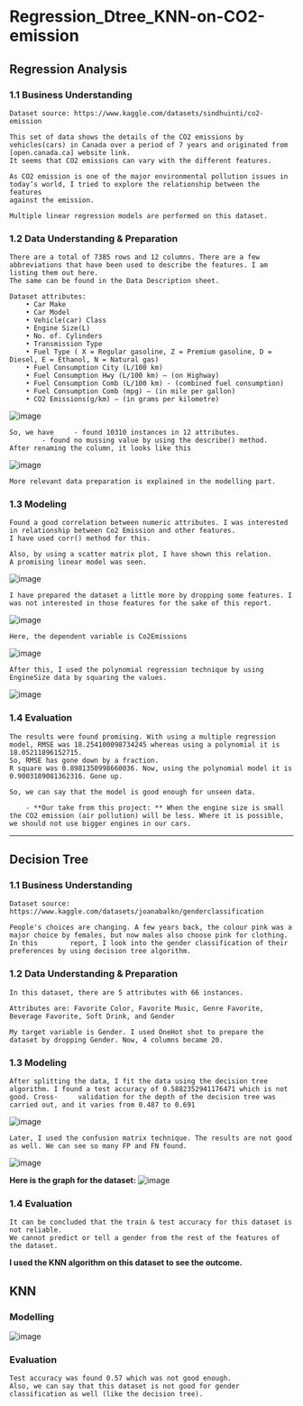 # Regression_Dtree_KNN-on-CO2-emission

## **Regression Analysis**
### **1.1 Business Understanding**
	Dataset source: https://www.kaggle.com/datasets/sindhuinti/co2-emission 
	
	This set of data shows the details of the CO2 emissions by vehicles(cars) in Canada over a period of 7 years and originated from 
 	[open.canada.ca] website link.
	It seems that CO2 emissions can vary with the different features.
	
	As CO2 emission is one of the major environmental pollution issues in today’s world, I tried to explore the relationship between the features 
 	against the emission.
	
	Multiple linear regression models are performed on this dataset.

### **1.2 Data Understanding & Preparation**
	There are a total of 7385 rows and 12 columns. There are a few abbreviations that have been used to describe the features. I am listing them out here. 
 	The same can be found in the Data Description sheet.
	
 	Dataset attributes:
		• Car Make
		• Car Model
		• Vehicle(car) Class
		• Engine Size(L)
		• No. of. Cylinders
		• Transmission Type
		• Fuel Type ( X = Regular gasoline, Z = Premium gasoline, D = Diesel, E = Ethanol, N = Natural gas)
		• Fuel Consumption City (L/100 km)
		• Fuel Consumption Hwy (L/100 km) – (on Highway)
		• Fuel Consumption Comb (L/100 km) - (combined fuel consumption)
		• Fuel Consumption Comb (mpg) – (in mile per gallon)
  		• CO2 Emissions(g/km) – (in grams per kilometre)
![image](https://github.com/monsurc1/Regression_Dtree_KNN-on-CO2-emission/assets/7083845/219a4395-1ef8-4a28-a58e-88d25b98a6c2)

	So, we have 	- found 10310 instances in 12 attributes.
			- found no mussing value by using the describe() method.
	After renaming the column, it looks like this 
 ![image](https://github.com/monsurc1/Regression_Dtree_KNN-on-CO2-emission/assets/7083845/db5325ac-3b59-4107-8f60-c5cbba71159b)

 	More relevant data preparation is explained in the modelling part.
  ### **1.3 Modeling**
  	Found a good correlation between numeric attributes. I was interested in relationship between Co2 Emission and other features. 
   	I have used corr() method for this.

	Also, by using a scatter matrix plot, I have shown this relation.
	A promising linear model was seen.

 ![image](https://github.com/monsurc1/Regression_Dtree_KNN-on-CO2-emission/assets/7083845/8d1b504f-d944-4c4b-9b66-227545cc6161)

 	
  	I have prepared the dataset a little more by dropping some features. I was not interested in those features for the sake of this report.
  ![image](https://github.com/monsurc1/Regression_Dtree_KNN-on-CO2-emission/assets/7083845/649e89cc-5a85-4c56-81ca-7dc356e0719f)

  	Here, the dependent variable is Co2Emissions
  ![image](https://github.com/monsurc1/Regression_Dtree_KNN-on-CO2-emission/assets/7083845/f67e46cb-6b6a-423b-8594-bdf4fd76902d)

 	After this, I used the polynomial regression technique by using EngineSize data by squaring the values.
  ![image](https://github.com/monsurc1/Regression_Dtree_KNN-on-CO2-emission/assets/7083845/fcd41be4-7c12-4732-a22a-bbdc750d8fb1)

  ### **1.4 Evaluation**
	The results were found promising. With using a multiple regression model, RMSE was 18.254100098734245 whereas using a polynomial it is 18.05211896152715. 
 	So, RMSE has gone down by a fraction.
  	R square was 0.8981350998660036. Now, using the polynomial model it is 0.9003189081362316. Gone up.

   	So, we can say that the model is good enough for unseen data. 
    
    	- **Our take from this project: ** When the engine size is small the CO2 emission (air pollution) will be less. Where it is possible,
	we should not use bigger engines in our cars.
-------------------------------------------------------------------------------------------------------------------------------------------------------------

## Decision Tree

### **1.1 Business Understanding**
	Dataset source: https://www.kaggle.com/datasets/joanabalkn/genderclassification

 	People's choices are changing. A few years back, the colour pink was a major choice by females, but now males also choose pink for clothing. In this 		report, I look into the gender classification of their preferences by using decision tree algorithm.

  ### **1.2 Data Understanding & Preparation**
  	In this dataset, there are 5 attributes with 66 instances.

	Attributes are: Favorite Color, Favorite Music, Genre Favorite, Beverage Favorite, Soft Drink, and Gender

	My target variable is Gender. I used OneHot shot to prepare the dataset by dropping Gender. Now, 4 columns became 20.

 ### **1.3 Modeling**
 	After splitting the data, I fit the data using the decision tree algorithm. I found a test accuracy of 0.5882352941176471 which is not good. Cross-		validation for the depth of the decision tree was carried out, and it varies from 0.487 to 0.691
  ![image](https://github.com/monsurc1/Regression_Dtree_KNN-on-CO2-emission/assets/7083845/1b4e8990-a5a9-403c-a4b5-8f339d11b85b)

  	Later, I used the confusion matrix technique. The results are not good as well. We can see so many FP and FN found.
   ![image](https://github.com/monsurc1/Regression_Dtree_KNN-on-CO2-emission/assets/7083845/ef96a5dd-9847-4449-8b04-51d3acf181f6)

   **Here is the graph for the dataset:**
   ![image](https://github.com/monsurc1/Regression_Dtree_KNN-on-CO2-emission/assets/7083845/34cf9667-a275-496b-8a6d-06937ca62d76)

### **1.4 Evaluation**
	It can be concluded that the train & test accuracy for this dataset is not reliable.
	We cannot predict or tell a gender from the rest of the features of the dataset.

**I used the KNN algorithm on this dataset to see the outcome.**

## **KNN**

### **Modelling**
![image](https://github.com/monsurc1/Regression_Dtree_KNN-on-CO2-emission/assets/7083845/c865c64a-a4a6-4115-b1df-33ace7fcd386)

### **Evaluation**
	Test accuracy was found 0.57 which was not good enough. 
 	Also, we can say that this dataset is not good for gender classification as well (like the decision tree).

  






 	



